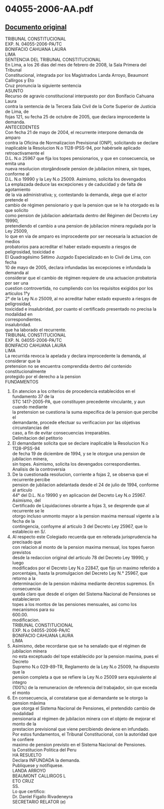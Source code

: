 
04055-2006-AA.pdf
=================
  
[Documento original](https://tc.gob.pe/jurisprudencia/2008/04055-2006-AA.pdf)  
---  
TRIBUNAL CONSTITUCIONAL  
EXP. N. 04055-2006-PA/TC  
BONIFACIO CAHUANA LAURA  
LIMA  
SENTENCIA DEL TRIBUNAL CONSTITUCIONAL  
En Lima, a los 26 dias del mes de febrero de 2008, la Sala Primera del Tribunal  
Constitucional, integrada por los Magistrados Landa Arroyo, Beaumont Callirgos y Eto  
Cruz pronuncia la siguiente sentencia  
ASUNTO  
Recurso de agravio constitucional interpuesto por don Bonifacio Cahuana Laura  
contra la sentencia de la Tercera Sala Civil de la Corte Superior de Justicia de Lima, de  
fojas 121, su fecha 25 de octubre de 2005, que declara improcedente la demanda.  
ANTECEDENTES  
Con fecha 21 de mayo de 2004, el recurrente interpone demanda de amparo  
contra la Oficina de Normalizacion Previsional (ONP), solicitando se declare  
inaplicable la Resolucion N.o 1128-IPSS-94, por habérsele aplicado retroactivamente el  
D.L. N.o 25967 que fija los topes pensionarios, y que en consecuencia, se emita una  
nueva resolucion otorgândosele pension de jubilacion minera, sin topes, conforme al  
D.L. N.o 19990 y la Ley N.o 25009. Asimismo, solicita los devengados  
La emplazada deduce las excepciones y de caducidad y de falta de agotamiento  
de la via administrativa; y, contestando la demanda, alega que el actor pretende el  
cambio de régimen pensionario y que la pension que se le ha otorgado es la que solicito  
como pension de jubilacion adelantada dentro del Régimen del Decreto Ley 19990,  
pretendiendo el cambio a una pension de jubilacion minera regulada por la Ley 25009,  
lo que en via de amparo es improcedente por ser necesaria la actuacion de medios  
probatorios para acreditar el haber estado expuesto a riesgos de peligrosidad, toxicidad e  
El Quadragésimo Sétimo Juzgado Especializado en lo Civil de Lima, con fecha  
10 de mayo de 2005, declara infundadas las excepciones e infundada la demanda al  
considerar que el cambio de régimen requiere de una actuacion probatoria por ser una  
cuestion controvertida, no cumpliendo con los requisitos exigidos por los articulos 1°y  
2° de la Ley N.o 25009, al no acreditar haber estado expuesto a riesgos de peligrosidad,  
toxicidad e insalubridad, por cuanto el certificado presentado no precisa la modalidad en  
correspondientes.  
insalubridad.  
que ha laborado el recurrente.  
TRIBUNAL CONSTITUCIONAL  
EXP. N. 04055-2006-PA/TC  
BONIFACIO CAHUANA LAURA  
LIMA  
La recurrida revoca la apelada y declara improcedente la demanda, al considerar que la  
pretension no se encuentra comprendida dentro del contenido constitucionalmente  
protegido por el derecho a la pension  
FUNDAMENTOS  
1. En atencion a los criterios de procedencia establecidos en el fundamento 37 de la  
STC 1417-2005-PA, que constituyen precedente vinculante, y aun cuando mediante  
la pretension se cuestiona la suma especifica de la pension que percibe el  
demandante, procede efectuar su verificacion por las objetivas circunstancias del  
caso, a fin de evitar consecuencias irreparables.  
Delimitacion del petitorio  
2. El demandante solicita que se declare inaplicable la Resolucion N.o 1128-IPSS-94  
de fecha 19 de diciembre de 1994, y se le otorgue una pension de jubilacion minera,  
sin topes. Asimismo, solicita los devengados correspondientes.  
Analisis de la controversia  
3. De la cuestionada resolucion, corriente a fojas 2, se observa que el recurrente percibe  
pension de jubilacion adelantada desde el 24 de julio de 1994, conforme al articulo  
44° del D.L. N.o 19990 y en aplicacion del Decreto Ley N.o 25967. Asimismo, del  
Certificado de Liquidaciones obrante a fojas 3, se desprende que al recurrente se le  
otorgo incluso unmonto mayor a la pension maxima mensual vigente a la fecha de la  
contingencia, confoyme al articulo 3 del Decreto Ley 25967, que lo establecio en S/.  
4. Al respecto este Colegiado recuerda que en reiterada jurisprudencia ha precisado que  
con relacion al monto de la pension maxima mensual, los topes fueron previstos  
desde la redaccion original del articulo 78 del Decreto Ley 19990, y luego  
modificados por el Decreto Ley N.o 22847, que fijo un maximo referido a  
porcentajes, hasta la promulgacion del Decreto Ley N.° 25967, que retorno a la  
determinacion de la pension mâxima mediante decretos supremos. En consecuencia  
queda claro que desde el origen del Sistema Nacional de Pensiones se establecieron  
topes a los montos de las pensiones mensuales, asi como los mecanismos para su  
600.00.  
modificacion.  
TRIBUNAL CONSTITUCIONAL  
EXP. N.o 04055-2006-PA/IC  
BONIFACIO CAHUANA LAURA  
LIMA  
5. Asimismo, debe recordarse que se ha senalado que el régimen de jubilacion minera  
no esta exceptuado del tope establecido por la pension maxima, pues el Decreto  
Supremo N.o 029-89-TR, Reglamento de la Ley N.o 25009, ha dispuesto que la  
pension completa a que se refiere la Ley N.o 25009 sera equivalente al integro  
(100%) de la remuneracion de referencia del trabajador, sin que exceda el monto  
6. En consecuencia, al constatarse que al demandante se le otorgo la pension mâxima  
que otorga el Sistema Nacional de Pensiones, el pretendido cambio de modalidad  
pensionaria al régimen de jubilacion minera con el objeto de mejorar el monto de la  
prestacion previsional que viene percibiendo deviene en infundado.  
Por estos fundamentos, el Tribunal Constitucional, con la autoridad que le confiere  
maximo de pension previsto en el Sistema Nacional de Pensiones.  
la Constitucion Politica del Peru  
HA RESUELTO  
Declara INFUNDADA la demanda.  
Publiquese y notifiquese.  
LANDA ARROYO  
BEAUMONT CALLIRGOS L  
ETO CRUZ  
SS.  
Lo que certifico:  
Dr. Danlel Figallo Rivadeneyra  
SECRETARIO RELATOR (e)